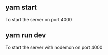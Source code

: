 ## yarn start
To start the server on port 4000

## yarn run dev
To start the server with nodemon on port 4000